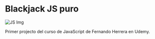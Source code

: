 # Blackjack JS puro

![JS Img](https://upload.wikimedia.org/wikipedia/commons/9/99/Unofficial_JavaScript_logo_2.svg)

Primer projecto del curso de JavaScript de Fernando Herrera en Udemy.
